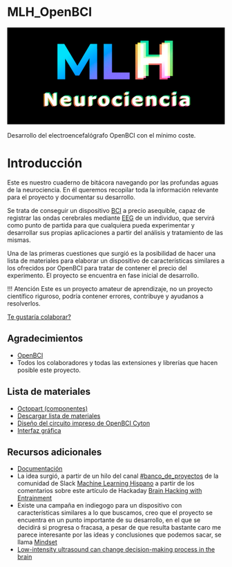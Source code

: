 # MLH_OpenBCI

![MLHispano OpenBCI](docs/mlh-neuro.png)

Desarrollo del electroencefalógrafo OpenBCI con el mínimo coste.

# Introducción

Este es nuestro cuaderno de bitácora navegando por las profundas aguas de la neurociencia. En él queremos recopilar toda la información relevante para el proyecto y documentar su desarrollo.

Se trata de conseguir un dispositivo [BCI](https://es.wikipedia.org/wiki/Interfaz_cerebro-computadora) a precio asequible, capaz de registrar las ondas cerebrales mediante [EEG](https://es.wikipedia.org/wiki/Electroencefalograf%C3%ADa) de un individuo, que servirá como punto de partida para que cualquiera pueda experimentar y desarrollar sus propias aplicaciones a partir del análisis y tratamiento de las mismas.

Una de las primeras cuestiones que surgió es la posibilidad de hacer una lista de materiales para elaborar un dispositivo de características similares a los ofrecidos por OpenBCI para tratar de contener el precio del experimento. El proyecto se encuentra en fase inicial de desarrollo.


!!! Atención
   Este es un proyecto amateur de aprendizaje, no un proyecto científico riguroso, podría contener errores, contribuye y ayudanos a resolverlos.

[Te gustaría colaborar?](https://github.com/JavierMoralesEstevez/MLH_OpenBCI/blob/master/docs/colaborar.md)

## Agradecimientos

- [OpenBCI](https://openbci.com/)
- Todos los colaboradores y todas las extensiones y librerías que hacen posible este proyecto.

## Lista de materiales

- [Octopart (componentes)](https://octopart.com/bom-tool/86yT1jZ5)
- [Descargar lista de materiales](docs/openbci_cyton.csv)
- [Diseño del circuito impreso de OpenBCI Cyton](https://github.com/OpenBCI/V3_Hardware_Design_Files/tree/master/OpenBCI%20Cyton%20Designs)
- [Interfaz gráfica](https://github.com/OpenBCI/OpenBCI_GUI)

## Recursos adicionales

- [Documentación](https://docs.openbci.com/Getting%20Started/00-Welcome)
- La idea surgió, a partir de un hilo del canal [#banco_de_proyectos](https://ml-hispano.slack.com/archives/CF77D1BDH/p1555498224002300) de la comunidad de Slack [Machine Learning Hispano](https://bit.ly/2Oqingj) a partir de los comentarios sobre este artículo de Hackaday [Brain Hacking with Entrainment](https://hackaday.com/2019/04/08/brain-hacking-with-entrainment/)
- Existe una campaña en indiegogo para un dispositivo con características similares a lo que buscamos, creo que el proyecto se encuentra en un punto importante de su desarrollo, en el que se decidirá si progresa o fracasa, a pesar de que resulta bastante caro me parece interesante por las ideas y conclusiones que podemos sacar, se llama [Mindset](https://www.indiegogo.com/projects/mindset-smart-headphones-that-improve-your-focus)
- [Low-intensity ultrasound can change decision-making process in the brain](https://www.sciencedaily.com/releases/2019/04/190415113822.htm)

